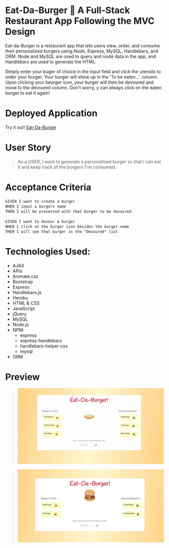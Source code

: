 # Eat-Da-Burger   🍔  A Full-Stack Restaurant App Following the MVC Design

Eat-da-Burger is a restaurant app that lets users view, order, and consume their personalized burgers using Node, Express, MySQL, Handlebars, and ORM. Node and MySQL are used to query and route data in the app, and Handlebars are used to generate the HTML. 

Simply enter your buger of choice in the input field and click the utensils to order your burger. Your burger will show up in the 'To be eaten...' column. Upon clicking your beurger icon, your burger will then be devoured and move to the devoured column. Don't worry, y can always click on the eaten burger to eat it again!

# Deployed Application

Try it out!
[Eat-Da-Burger](https://eat-da-burger-log-da-burger.herokuapp.com/)

# User Story

> As a USER, I want to generate a personalized burger so that I can eat it and keep track of the burgers I've consumed.

# Acceptance Criteria

```
GIVEN I want to create a burger
WHEN I input a burgers name
THEN I will be presented with that burger to be devoured

GIVEN I want to devour a burger
WHEN I click on the burger icon besides the burger name
THEN I will see that burger in the "Devoured" list

```

# Technologies Used:
- AJAX
- APIs
- Animate.css
- Bootstrap
- Express
- Handlebars.js
- Heroku
- HTML & CSS
- JavaScript
- jQuery
- MySQL
- Node.js
- NPM:
  - express
  - express-handlebars
  - handlebars-helper-css
  - mysql
- ORM

# Preview

>![Eat-da-burger-gif](public/assets/img/eat-da-burger-gif.gif)

>![Eat-da-burger](public/assets/img/eat-da-burger.png)